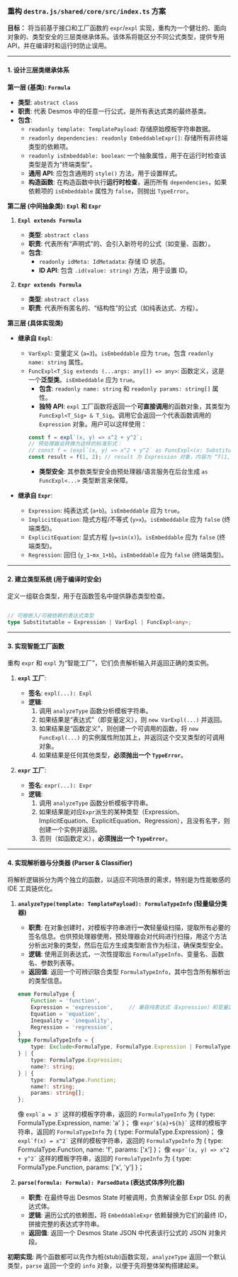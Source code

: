 
### **重构 `destra.js/shared/core/src/index.ts` 方案**

**目标：** 将当前基于接口和工厂函数的 `expr`/`expl` 实现，重构为一个健壮的、面向对象的、类型安全的三层类继承体系。该体系将能区分不同公式类型，提供专用 API，并在编译时和运行时防止误用。

---

#### **1. 设计三层类继承体系**

**第一层 (基类): `Formula`**
*   **类型**: `abstract class`
*   **职责**: 代表 Desmos 中的任意一行公式，是所有表达式类的最终基类。
*   **包含**:
    *   `readonly template: TemplatePayload`: 存储原始模板字符串数据。
    *   `readonly dependencies: readonly EmbeddableExpr[]`: 存储所有非终端类型的依赖项。
    *   `readonly isEmbeddable: boolean`: 一个抽象属性，用于在运行时检查该类型是否为“终端类型”。
    *   **通用 API**: 应包含通用的 `style()` 方法，用于设置样式。
    *   **构造函数**: 在构造函数中执行**运行时检查**，遍历所有 `dependencies`，如果依赖项的 `isEmbeddable` 属性为 `false`，则抛出 `TypeError`。

**第二层 (中间抽象类): `Expl` 和 `Expr`**

1.  **`Expl extends Formula`**
    *   **类型**: `abstract class`
    *   **职责**: 代表所有“声明式”的、会引入新符号的公式（如变量、函数）。
    *   **包含**:
        *   `readonly idMeta: IdMetadata`: 存储 ID 状态。
        *   **ID API**: 包含 `.id(value: string)` 方法，用于设置 ID。

2.  **`Expr extends Formula`**
    *   **类型**: `abstract class`
    *   **职责**: 代表所有匿名的、“结构性”的公式（如纯表达式、方程）。

**第三层 (具体实现类)**

*   **继承自 `Expl`**:
    *   `VarExpl`: 变量定义 (`a=3`)。`isEmbeddable` 应为 `true`。包含 `readonly name: string` 属性。
    *   `FuncExpl<T_Sig extends (...args: any[]) => any>`: 函数定义，这是一个**泛型类**。`isEmbeddable` 应为 `true`。
        *   **包含**: `readonly name: string` 和 `readonly params: string[]` 属性。
        *   **独特 API**: `expl` 工厂函数将返回一个**可直接调用**的函数对象，其类型为 `FuncExpl<T_Sig> & T_Sig`。调用它会返回一个代表函数调用的 `Expression` 对象。用户可以这样使用：
        ```typescript
        const f = expl`(x, y) => x^2 + y^2`;
        // 预处理器会转换为这样的标准形式：
        // const f = (expl`(x, y) => x^2 + y^2` as FuncExpl<(x: Substitutable, y: Substitutable) => Expression>).id("f");
        const result = f(1, 2); // result 为 Expression 对象，内容为 “f(1, 2)”；用户可以通过 IDE 提示看到 f 的参数名称为 第一个为x 和 第二个为y
        ```
        *   **类型安全**: 其参数类型安全由预处理器/语言服务在后台生成 `as FuncExpl<...>` 类型断言来保障。

*   **继承自 `Expr`**:
    *   `Expression`: 纯表达式 (`a+b`)。`isEmbeddable` 应为 `true`。
    *   `ImplicitEquation`: 隐式方程/不等式 (`y>x`)。`isEmbeddable` 应为 `false` (终端类型)。
    *   `ExplicitEquation`: 显式方程 (`y=sin(x)`)。`isEmbeddable` 应为 `false` (终端类型)。
    *   `Regression`: 回归 (`y_1~mx_1+b`)。`isEmbeddable` 应为 `false` (终端类型)。

---

#### **2. 建立类型系统 (用于编译时安全)**

定义一组联合类型，用于在函数签名中提供静态类型检查。

```typescript

// 可被嵌入/可被依赖的表达式类型
type Substitutable = Expression | VarExpl | FuncExpl<any>;
```

---

#### **3. 实现智能工厂函数**

重构 `expr` 和 `expl` 为“智能工厂”，它们负责解析输入并返回正确的类实例。

1.  **`expl` 工厂**:
    *   **签名**: `expl(...): Expl`
    *   **逻辑**:
        1.  调用 `analyzeType` 函数分析模板字符串。
        2.  如果结果是“表达式”（即变量定义），则 `new VarExpl(...)` 并返回。
        3.  如果结果是“函数定义”，则创建一个可调用的函数，将 `new FuncExpl(...)` 的实例属性附加其上，并返回这个交叉类型的可调用对象。
        4.  如果结果是任何其他类型，**必须抛出一个 `TypeError`**。

2.  **`expr` 工厂**:
    *   **签名**: `expr(...): Expr`
    *   **逻辑**:
        1.  调用 `analyzeType` 函数分析模板字符串。
        2.  如果结果能对应`Expr`派生的某种类型（Expression、ImplicitEquation、ExplicitEquation、Regression），且没有名字，则创建一个实例并返回。
        3.  否则（如函数定义），**必须抛出一个 `TypeError`**。

---

#### **4. 实现解析器与分类器 (Parser & Classifier)**

将解析逻辑拆分为两个独立的函数，以适应不同场景的需求，特别是为性能敏感的 IDE 工具链优化。

1.  **`analyzeType(template: TemplatePayload): FormulaTypeInfo` (轻量级分类器)**
    *   **职责**: 在对象创建时，对模板字符串进行**一次**轻量级扫描，提取所有必要的签名信息。也供预处理器使用，预处理器会对代码进行扫描，用这个方法分析出对象的类型，然后在后方生成类型断言作为标注，确保类型安全。
    *   **逻辑**: 使用正则表达式，一次性提取出 `FormulaTypeInfo`、变量名、函数名、参数列表等。
    *   **返回值**: 返回一个可辨识联合类型 `FormulaTypeInfo`，其中包含所有解析出的类型信息。
    ```typescript
    enum FormulaType {
        Function = 'function',
        Expression = 'expression',     // 兼容纯表达式（Expression）和变量定义（VarExpl），因为它们在 Desmos 中都被视为表达式。
        Equation = 'equation',
        Inequality = 'inequality',
        Regression = 'regression',
    }
    type FormulaTypeInfo = {
        type: Exclude<FormulaType, FormulaType.Expression | FormulaType.Function>;
    } | {
        type: FormulaType.Expression;
        name?: string;
    } | {
        type: FormulaType.Function;
        name?: string;
        params: string[];
    };
    ```
    像 `` expl`a = 3` `` 这样的模板字符串，返回的 `FormulaTypeInfo` 为 { type: FormulaType.Expression, name: 'a' }；
    像 `` expr`${a}+${b}` `` 这样的模板字符串，返回的 `FormulaTypeInfo` 为 { type: FormulaType.Expression}；
    像 `` expl`f(x) = x^2` `` 这样的模板字符串，返回的 `FormulaTypeInfo` 为 { type: FormulaType.Function, name: 'f', params: ['x'] }；
    像 `` expr`(x, y) => x^2 + y^2` `` 这样的模板字符串，返回的 `FormulaTypeInfo` 为 { type: FormulaType.Function, params: ['x', 'y'] }；

2.  **`parse(formula: Formula): ParsedData` (表达式体序列化器)**
    *   **职责**: 在最终导出 Desmos State 时被调用，负责解读全部 Expr DSL 的表达式体。
    *   **逻辑**: 遍历公式的依赖图，将 `EmbeddableExpr` 依赖替换为它们的最终 ID，拼接完整的表达式字符串。
    *   **返回值**: 返回一个 Desmos State JSON 中代表该行公式的 JSON 对象片段。



**初期实现**: 两个函数都可以先作为桩(stub)函数实现，`analyzeType` 返回一个默认类型，`parse` 返回一个空的 `info` 对象，以便于先将整体架构搭建起来。
